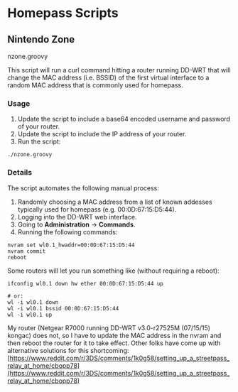 Homepass Scripts
================

Nintendo Zone
-------------
nzone.groovy  
  
This script will run a curl command hitting a router running DD-WRT that will change the MAC address (i.e. BSSID) of the first virtual interface to a random MAC address that is commonly used for homepass.  
  
### Usage
1. Update the script to include a base64 encoded username and password of your router.
2. Update the script to include the IP address of your router.
3. Run the script:
```console
./nzone.groovy
```
  
### Details
The script automates the following manual process:  
  
1. Randomly choosing a MAC address from a list of known addesses typically used for homepass (e.g. 00:0D:67:15:D5:44).
2. Logging into the DD-WRT web interface.
3. Going to **Administration** -> **Commands**.
4. Running the following commands:
```console
nvram set wl0.1_hwaddr=00:0D:67:15:D5:44
nvram commit
reboot
```
  
Some routers will let you run something like (without requiring a reboot):  
```console
ifconfig wl0.1 down hw ether 00:0D:67:15:D5:44 up

# or:
wl -i wl0.1 down
wl -i wl0.1 bssid 00:0D:67:15:D5:44
wl -i wl0.1 up
```

My router (Netgear R7000 running DD-WRT v3.0-r27525M (07/15/15) kongac) does not, so I have to update the MAC address in the nvram and then reboot the router for it to take effect.  Other folks have come up with alternative solutions for this shortcoming:  
[https://www.reddit.com/r/3DS/comments/1k0g58/setting_up_a_streetpass_relay_at_home/cbopp78](https://www.reddit.com/r/3DS/comments/1k0g58/setting_up_a_streetpass_relay_at_home/cbopp78)